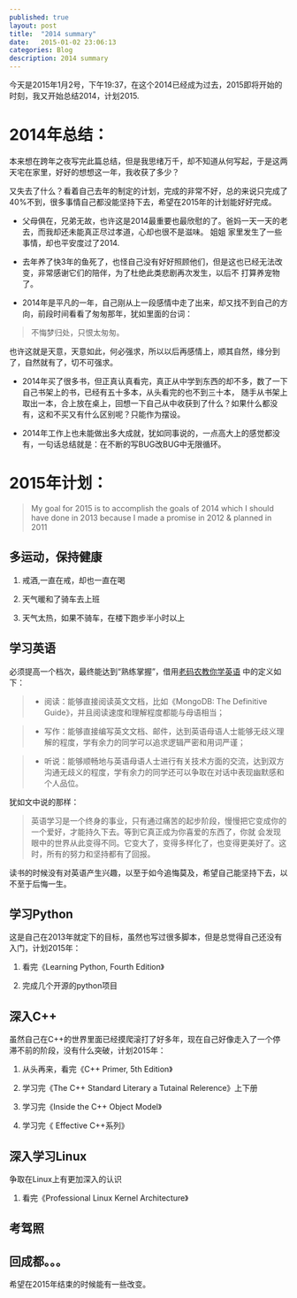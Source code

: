 ```yaml
---
published: true
layout: post
title:  "2014 summary"
date:   2015-01-02 23:06:13
categories: Blog
description: 2014 summary
---
```


今天是2015年1月2号，下午19:37，在这个2014已经成为过去，2015即将开始的时刻，我又开始总结2014，计划2015.

# 2014年总结：

本来想在跨年之夜写完此篇总结，但是我思绪万千，却不知道从何写起，于是这两天宅在家里，好好的想想这一年，我收获了多少？

又失去了什么？看着自己去年的制定的计划，完成的非常不好，总的来说只完成了40%不到，很多事情自己都没能坚持下去，希望在2015年的计划能好好完成。

* 父母俱在，兄弟无故，也许这是2014最重要也最欣慰的了。爸妈一天一天的老去，而我却还未能真正尽过孝道，心却也很不是滋味。 姐姐
家里发生了一些事情，却也平安度过了2014.

* 去年养了快3年的鱼死了，也怪自己没有好好照顾他们，但是这也已经无法改变，非常感谢它们的陪伴，为了杜绝此类悲剧再次发生，以后不
打算养宠物了。

* 2014年是平凡的一年，自己刚从上一段感情中走了出来，却又找不到自己的方向，前段时间看看了匆匆那年，犹如里面的台词：

> 不悔梦归处，只恨太匆匆。

也许这就是天意，天意如此，何必强求，所以以后再感情上，顺其自然，缘分到了，自然就有了，切不可强求。

* 2014年买了很多书，但正真认真看完，真正从中学到东西的却不多，数了一下自己书架上的书，已经有五十多本，从头看完的也不到三十本，
随手从书架上取出一本，合上放在桌上，回想一下自己从中收获到了什么？如果什么都没有，这和不买又有什么区别呢？只能作为摆设。

* 2014年工作上也未能做出多大成就，犹如同事说的，一点高大上的感觉都没有，一句话总结就是：在不断的写BUG改BUG中无限循环。

# 2015年计划：

> My goal for 2015 is to accomplish the goals of 2014 which I should have done in 2013 because I made a
  promise in 2012 & planned in 2011

## 多运动，保持健康

1. 戒酒,一直在戒，却也一直在喝

2. 天气暖和了骑车去上班

3. 天气太热，如果不骑车，在楼下跑步半小时以上

## 学习英语

必须提高一个档次，最终能达到“熟练掌握”，借用[老码农教你学英语](http://blog.jobbole.com/45296/)
中的定义如下：

> * 阅读：能够直接阅读英文文档，比如《MongoDB: The Definitive Guide》，并且阅读速度和理解程度都能与母语相当；

> * 写作：能够直接编写英文文档、邮件，达到英语母语人士能够无歧义理解的程度，学有余力的同学可以追求逻辑严密和用词严谨；

> * 听说：能够顺畅地与英语母语人士进行有关技术方面的交流，达到双方沟通无歧义的程度，学有余力的同学还可以争取在对话中表现幽默感和个人品位。

犹如文中说的那样：

> 英语学习是一个终身的事业，只有通过痛苦的起步阶段，慢慢把它变成你的一个爱好，才能持久下去。等到它真正成为你喜爱的东西了，你就
会发现眼中的世界从此变得不同。它变大了，变得多样化了，也变得更美好了。这时，所有的努力和坚持都有了回报。

读书的时候没有对英语产生兴趣，以至于如今追悔莫及，希望自己能坚持下去，以不至于后悔一生。

## 学习Python

这是自己在2013年就定下的目标，虽然也写过很多脚本，但是总觉得自己还没有入门，计划2015年：

1. 看完《Learning Python, Fourth Edition》

2. 完成几个开源的python项目

## 深入C++

虽然自己在C++的世界里面已经摸爬滚打了好多年，现在自己好像走入了一个停滞不前的阶段，没有什么突破，计划2015年：

1. 从头再来，看完《C++ Primer, 5th Edition》

2. 学习完《The C++ Standard Literary a Tutainal Relerence》上下册

3. 学习完《Inside the C++ Object Model》

4. 学习完《 Effective C++系列》

## 深入学习Linux

争取在Linux上有更加深入的认识

1. 看完《Professional Linux Kernel Architecture》

## 考驾照

## 回成都。。。

希望在2015年结束的时候能有一些改变。
